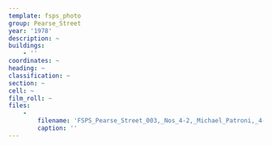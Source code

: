```yaml
---
template: fsps_photo
group: Pearse_Street
year: '1978'
description: ~
buildings:
    - ''
coordinates: ~
heading: ~
classification: ~
section: ~
cell: ~
film_roll: ~
files:
    -
        filename: 'FSPS_Pearse_Street_003,_Nos_4-2,_Michael_Patroni,_4-2-E,_1978.png'
        caption: ''
---
```

